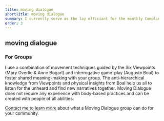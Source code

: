 ```yaml
---
title: moving dialogue
shortTitle: moving dialogue
summary: I currently serve as the lay officiant for the monthly Compline service at St. John’s Cathedral (Los Angeles).
order: 3
---
```


## moving dialogue

### For Groups

I use a combination of movement techniques guided by the Six Viewpoints (Mary Overlie & Anne Bogart) and interrogative game-play (Augusto Boal) to foster shared meaning-making with your group. The anti-hierarchical knowledge from Viewpoints and physical insights from Boal help us all to listen for the unheard and find new narratives together. Moving Dialogue does not require any experience with body-based practices and can be created with people of all abilities.

[Contact me to learn more](/#contact) about what a Moving Dialogue group can do for your community.

